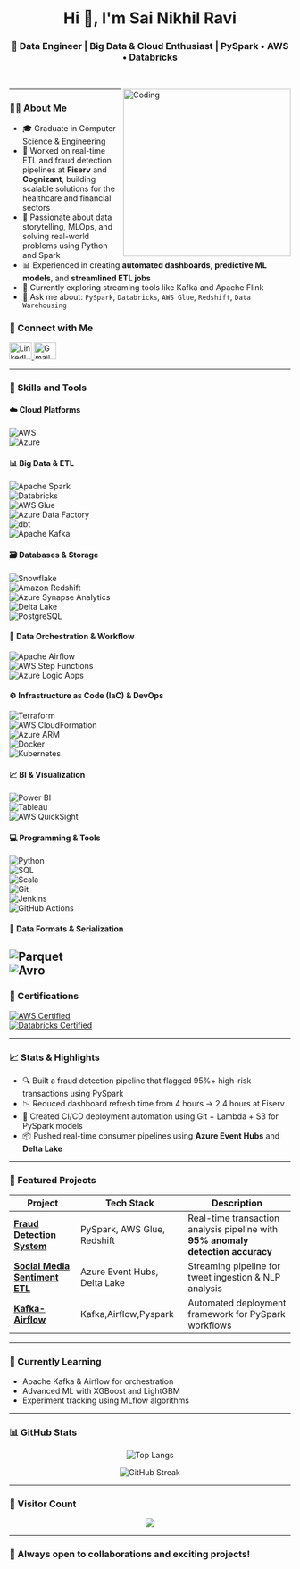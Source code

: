 <!-- GitHub README for Sai Nikhil Ravi -->

<h1 align="center">Hi 👋, I'm Sai Nikhil Ravi</h1>
<h3 align="center">🚀 Data Engineer | Big Data & Cloud Enthusiast | PySpark • AWS • Databricks</h3>


<br/>
<p>
    <img align="right" alt="Coding" width="300" src="https://cdn.dribbble.com/users/1162077/screenshots/3848914/programmer.gif" />

---

### 👨‍💼 About Me

- 🎓 Graduate in Computer Science & Engineering  
- 🏢 Worked on real-time ETL and fraud detection pipelines at **Fiserv** and **Cognizant**, building scalable solutions for the healthcare and financial sectors  
- 🧠 Passionate about data storytelling, MLOps, and solving real-world problems using Python and Spark  
- 📊 Experienced in creating **automated dashboards**, **predictive ML models**, and **streamlined ETL jobs**  
- 🌱 Currently exploring streaming tools like Kafka and Apache Flink  
- 💬 Ask me about: `PySpark`, `Databricks`, `AWS Glue`, `Redshift`, `Data Warehousing`


### 👤 Connect with Me

<p align="left">
<a href="https://linkedin.com/in/nikhil-r13011999" target="_blank">
<img src="https://raw.githubusercontent.com/rahuldkjain/github-profile-readme-generator/master/src/images/icons/Social/linked-in-alt.svg" alt="LinkedIn" height="30" width="40"/>
</a>
<a href="mailto:raavinikhil2212@gmail.com" target="_blank">
<img src="https://img.shields.io/badge/-Gmail-ea4335?style=flat-square&logo=Gmail&logoColor=white" alt="Gmail" height="30" width="40"/>
</a>
</p>

---

### 🔧 Skills and Tools  

#### ☁️ **Cloud Platforms**  
![AWS](https://img.shields.io/badge/AWS-232F3E?logo=amazon-aws&logoColor=white)  
![Azure](https://img.shields.io/badge/Azure-0089D6?logo=microsoft-azure&logoColor=white)  

#### 📊 **Big Data & ETL**  
![Apache Spark](https://img.shields.io/badge/Apache_Spark-EE4C2C?logo=apache-spark&logoColor=white)  
![Databricks](https://img.shields.io/badge/Databricks-E34A1F?logo=databricks&logoColor=white)  
![AWS Glue](https://img.shields.io/badge/AWS_Glue-FF9900?logo=amazon-aws&logoColor=white)  
![Azure Data Factory](https://img.shields.io/badge/Azure_Data_Factory-0089D6?logo=microsoft-azure&logoColor=white)  
![dbt](https://img.shields.io/badge/dbt-FF694B?logo=dbt&logoColor=white)  
![Apache Kafka](https://img.shields.io/badge/Apache_Kafka-231F20?logo=apache-kafka&logoColor=white)  

#### 🗃️ **Databases & Storage**  
![Snowflake](https://img.shields.io/badge/Snowflake-56B9EB?logo=snowflake&logoColor=white)  
![Amazon Redshift](https://img.shields.io/badge/Amazon_Redshift-FF9900?logo=amazon-aws&logoColor=white)  
![Azure Synapse Analytics](https://img.shields.io/badge/Azure_Synapse-0089D6?logo=microsoft-azure&logoColor=white)  
![Delta Lake](https://img.shields.io/badge/Delta_Lake-00ADD8?logo=delta&logoColor=white)  
![PostgreSQL](https://img.shields.io/badge/PostgreSQL-336791?logo=postgresql&logoColor=white)  

#### 🔄 **Data Orchestration & Workflow**  
![Apache Airflow](https://img.shields.io/badge/Apache_Airflow-017CEE?logo=apache-airflow&logoColor=white)  
![AWS Step Functions](https://img.shields.io/badge/AWS_Step_Functions-FF9900?logo=amazon-aws&logoColor=white)  
![Azure Logic Apps](https://img.shields.io/badge/Azure_Logic_Apps-0089D6?logo=microsoft-azure&logoColor=white)  

#### ⚙️ **Infrastructure as Code (IaC) & DevOps**  
![Terraform](https://img.shields.io/badge/Terraform-7B42BC?logo=terraform&logoColor=white)  
![AWS CloudFormation](https://img.shields.io/badge/AWS_CloudFormation-FF9900?logo=amazon-aws&logoColor=white)  
![Azure ARM](https://img.shields.io/badge/Azure_ARM-0089D6?logo=microsoft-azure&logoColor=white)  
![Docker](https://img.shields.io/badge/Docker-2496ED?logo=docker&logoColor=white)  
![Kubernetes](https://img.shields.io/badge/Kubernetes-326CE5?logo=kubernetes&logoColor=white)  

#### 📈 **BI & Visualization**  
![Power BI](https://img.shields.io/badge/PowerBI-F2C811?logo=powerbi&logoColor=white)  
![Tableau](https://img.shields.io/badge/Tableau-1F376C?logo=tableau&logoColor=white)  
![AWS QuickSight](https://img.shields.io/badge/AWS_QuickSight-FF9900?logo=amazon-aws&logoColor=white)  

#### 💻 **Programming & Tools**  
![Python](https://img.shields.io/badge/Python-3776AB?logo=python&logoColor=white)  
![SQL](https://img.shields.io/badge/SQL-4479A1?logo=mysql&logoColor=white)  
![Scala](https://img.shields.io/badge/Scala-DC322F?logo=scala&logoColor=white)  
![Git](https://img.shields.io/badge/Git-F05032?logo=git&logoColor=white)  
![Jenkins](https://img.shields.io/badge/Jenkins-D24939?logo=jenkins&logoColor=white)  
![GitHub Actions](https://img.shields.io/badge/GitHub_Actions-2088FF?logo=github-actions&logoColor=white)  

#### 📁 **Data Formats & Serialization**  
![Parquet](https://img.shields.io/badge/Parquet-50AB8C?logo=apache-parquet&logoColor=white)  
![Avro](https://img.shields.io/badge/Avro-000000?logo=apache-avro&logoColor=white)  
---

### 📜 Certifications 
[![AWS Certified](https://img.shields.io/badge/AWS_Certified-FF9900?logo=amazon-aws&logoColor=white)](https://www.credly.com/badges/...)  
[![Databricks Certified](https://img.shields.io/badge/Databricks_Developer-FF3621?logo=databricks&logoColor=white)](https://credentials.databricks.com/...)  

---

### 📈 Stats & Highlights

- 🔍 Built a fraud detection pipeline that flagged 95%+ high-risk transactions using PySpark  
- 📉 Reduced dashboard refresh time from 4 hours → 2.4 hours at Fiserv  
- 📂 Created CI/CD deployment automation using Git + Lambda + S3 for PySpark models  
- 📦 Pushed real-time consumer pipelines using **Azure Event Hubs** and **Delta Lake**

---


### 📌 Featured Projects

| Project | Tech Stack | Description |
|---------|------------|-------------|
| **[Fraud Detection System](https://github.com/nikhil-raavi/Fraud-Detection-In-Banking-Transactions)** | PySpark, AWS Glue, Redshift | Real-time transaction analysis pipeline with **95% anomaly detection accuracy** |
| **[Social Media Sentiment ETL](https://github.com/nikhil-raavi/Social-Media-Sentimental-Analysis)** | Azure Event Hubs, Delta Lake | Streaming pipeline for tweet ingestion & NLP analysis |
| **[Kafka-Airflow](https://github.com/nikhil-raavi/Kafka-Live-Streaming)** | Kafka,Airflow,Pyspark | Automated deployment framework for PySpark workflows |


---

### 🧠 Currently Learning

- Apache Kafka & Airflow for orchestration  
- Advanced ML with XGBoost and LightGBM  
- Experiment tracking using MLflow algorithms

---

### 📊 GitHub Stats

<p align="center">
<img src="https://github-readme-stats.vercel.app/api/top-langs?username=nikhil-raavi&show_icons=true&locale=en&layout=compact" alt="Top Langs"/>
</p>

<p align="center">
<img src="https://github-readme-streak-stats.herokuapp.com/?user=nikhil-raavi" alt="GitHub Streak"/>
</p>

---

### 🌟 Visitor Count
<p align="center"> 
  <img src="https://profile-counter.glitch.me/nikhil-raavi/count.svg" />
</p>

---

### 🌟 Always open to collaborations and exciting projects!
